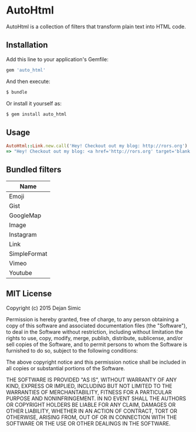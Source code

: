 AutoHtml 
========

AutoHtml is a collection of filters that transform plain text into HTML code.


Installation
------------

Add this line to your application's Gemfile:

```ruby
gem 'auto_html'
```

And then execute:

```sh
$ bundle
```

Or install it yourself as:

```sh
$ gem install auto_html
```

Usage
-----

```ruby
AutoHtml::Link.new.call('Hey! Checkout out my blog: http://rors.org')
=> "Hey! Checkout out my blog: <a href='http://rors.org' target='blank'>http://rors.org</a>"
```

Bundled filters
---------------

| Name              |
| ----------------- |
| Emoji             |
| Gist              |
| GoogleMap         |
| Image             |
| Instagram         |
| Link              |
| SimpleFormat      |
| Vimeo             |
| Youtube           |

MIT License
-----------

Copyright (c) 2015 Dejan Simic

Permission is hereby granted, free of charge, to any person obtaining
a copy of this software and associated documentation files (the
"Software"), to deal in the Software without restriction, including
without limitation the rights to use, copy, modify, merge, publish,
distribute, sublicense, and/or sell copies of the Software, and to
permit persons to whom the Software is furnished to do so, subject to
the following conditions:

The above copyright notice and this permission notice shall be
included in all copies or substantial portions of the Software.

THE SOFTWARE IS PROVIDED "AS IS", WITHOUT WARRANTY OF ANY KIND,
EXPRESS OR IMPLIED, INCLUDING BUT NOT LIMITED TO THE WARRANTIES OF
MERCHANTABILITY, FITNESS FOR A PARTICULAR PURPOSE AND
NONINFRINGEMENT. IN NO EVENT SHALL THE AUTHORS OR COPYRIGHT HOLDERS BE
LIABLE FOR ANY CLAIM, DAMAGES OR OTHER LIABILITY, WHETHER IN AN ACTION
OF CONTRACT, TORT OR OTHERWISE, ARISING FROM, OUT OF OR IN CONNECTION
WITH THE SOFTWARE OR THE USE OR OTHER DEALINGS IN THE SOFTWARE.
